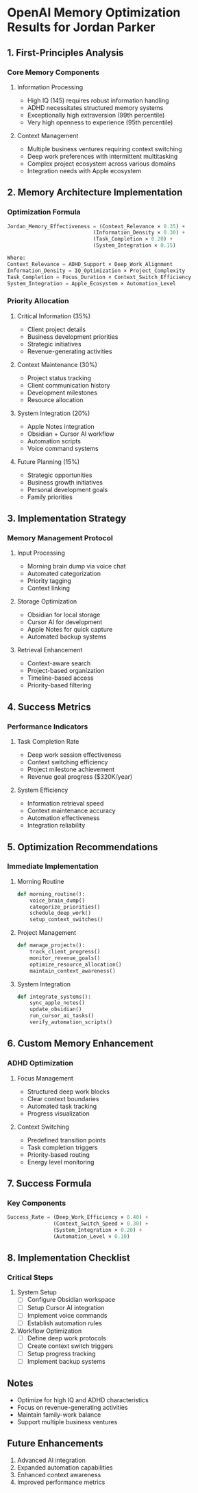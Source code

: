 # OpenAI Memory Optimization Results for Jordan Parker

## 1. First-Principles Analysis

### Core Memory Components
1. Information Processing
   - High IQ (145) requires robust information handling
   - ADHD necessitates structured memory systems
   - Exceptionally high extraversion (99th percentile)
   - Very high openness to experience (95th percentile)

2. Context Management
   - Multiple business ventures requiring context switching
   - Deep work preferences with intermittent multitasking
   - Complex project ecosystem across various domains
   - Integration needs with Apple ecosystem

## 2. Memory Architecture Implementation

### Optimization Formula
```python
Jordan_Memory_Effectiveness = (Context_Relevance × 0.35) +
                            (Information_Density × 0.30) +
                            (Task_Completion × 0.20) +
                            (System_Integration × 0.15)

Where:
Context_Relevance = ADHD_Support × Deep_Work_Alignment
Information_Density = IQ_Optimization × Project_Complexity
Task_Completion = Focus_Duration × Context_Switch_Efficiency
System_Integration = Apple_Ecosystem × Automation_Level
```

### Priority Allocation
1. Critical Information (35%)
   - Client project details
   - Business development priorities
   - Strategic initiatives
   - Revenue-generating activities

2. Context Maintenance (30%)
   - Project status tracking
   - Client communication history
   - Development milestones
   - Resource allocation

3. System Integration (20%)
   - Apple Notes integration
   - Obsidian + Cursor AI workflow
   - Automation scripts
   - Voice command systems

4. Future Planning (15%)
   - Strategic opportunities
   - Business growth initiatives
   - Personal development goals
   - Family priorities

## 3. Implementation Strategy

### Memory Management Protocol
1. Input Processing
   - Morning brain dump via voice chat
   - Automated categorization
   - Priority tagging
   - Context linking

2. Storage Optimization
   - Obsidian for local storage
   - Cursor AI for development
   - Apple Notes for quick capture
   - Automated backup systems

3. Retrieval Enhancement
   - Context-aware search
   - Project-based organization
   - Timeline-based access
   - Priority-based filtering

## 4. Success Metrics

### Performance Indicators
1. Task Completion Rate
   - Deep work session effectiveness
   - Context switching efficiency
   - Project milestone achievement
   - Revenue goal progress ($320K/year)

2. System Efficiency
   - Information retrieval speed
   - Context maintenance accuracy
   - Automation effectiveness
   - Integration reliability

## 5. Optimization Recommendations

### Immediate Implementation
1. Morning Routine
   ```python
   def morning_routine():
       voice_brain_dump()
       categorize_priorities()
       schedule_deep_work()
       setup_context_switches()
   ```

2. Project Management
   ```python
   def manage_projects():
       track_client_progress()
       monitor_revenue_goals()
       optimize_resource_allocation()
       maintain_context_awareness()
   ```

3. System Integration
   ```python
   def integrate_systems():
       sync_apple_notes()
       update_obsidian()
       run_cursor_ai_tasks()
       verify_automation_scripts()
   ```

## 6. Custom Memory Enhancement

### ADHD Optimization
1. Focus Management
   - Structured deep work blocks
   - Clear context boundaries
   - Automated task tracking
   - Progress visualization

2. Context Switching
   - Predefined transition points
   - Task completion triggers
   - Priority-based routing
   - Energy level monitoring

## 7. Success Formula

### Key Components
```python
Success_Rate = (Deep_Work_Efficiency × 0.40) +
               (Context_Switch_Speed × 0.30) +
               (System_Integration × 0.20) +
               (Automation_Level × 0.10)
```

## 8. Implementation Checklist

### Critical Steps
1. System Setup
   - [ ] Configure Obsidian workspace
   - [ ] Setup Cursor AI integration
   - [ ] Implement voice commands
   - [ ] Establish automation rules

2. Workflow Optimization
   - [ ] Define deep work protocols
   - [ ] Create context switch triggers
   - [ ] Setup progress tracking
   - [ ] Implement backup systems

## Notes
- Optimize for high IQ and ADHD characteristics
- Focus on revenue-generating activities
- Maintain family-work balance
- Support multiple business ventures

## Future Enhancements
1. Advanced AI integration
2. Expanded automation capabilities
3. Enhanced context awareness
4. Improved performance metrics
